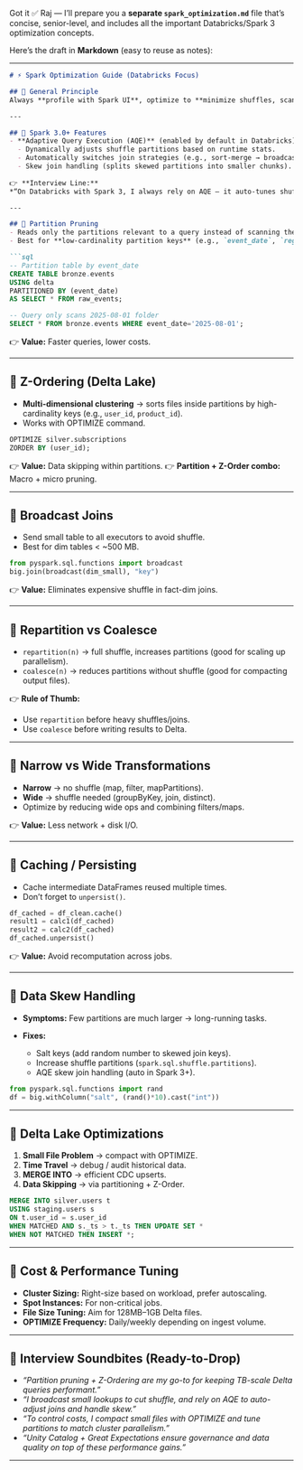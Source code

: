 Got it ✅ Raj — I’ll prepare you a **separate `spark_optimization.md`** file that’s concise, senior-level, and includes all the important Databricks/Spark 3 optimization concepts.

Here’s the draft in **Markdown** (easy to reuse as notes):

---

````markdown
# ⚡ Spark Optimization Guide (Databricks Focus)

## 🔹 General Principle
Always **profile with Spark UI**, optimize to **minimize shuffles, scans, and skew**, and use **Databricks/Delta features** like OPTIMIZE, Z-Order, and caching smartly.

---

## 🚀 Spark 3.0+ Features
- **Adaptive Query Execution (AQE)** (enabled by default in Databricks):
  - Dynamically adjusts shuffle partitions based on runtime stats.
  - Automatically switches join strategies (e.g., sort-merge → broadcast if small enough).
  - Skew join handling (splits skewed partitions into smaller chunks).
  
👉 **Interview Line:**  
*“On Databricks with Spark 3, I always rely on AQE — it auto-tunes shuffle partitions, fixes skew, and optimizes joins at runtime.”*

---

## 🔹 Partition Pruning
- Reads only the partitions relevant to a query instead of scanning the full dataset.
- Best for **low-cardinality partition keys** (e.g., `event_date`, `region`).

```sql
-- Partition table by event_date
CREATE TABLE bronze.events
USING delta
PARTITIONED BY (event_date)
AS SELECT * FROM raw_events;

-- Query only scans 2025-08-01 folder
SELECT * FROM bronze.events WHERE event_date='2025-08-01';
````

👉 **Value:** Faster queries, lower costs.

---

## 🔹 Z-Ordering (Delta Lake)

* **Multi-dimensional clustering** → sorts files inside partitions by high-cardinality keys (e.g., `user_id`, `product_id`).
* Works with OPTIMIZE command.

```sql
OPTIMIZE silver.subscriptions
ZORDER BY (user_id);
```

👉 **Value:** Data skipping within partitions.
👉 **Partition + Z-Order combo:** Macro + micro pruning.

---

## 🔹 Broadcast Joins

* Send small table to all executors to avoid shuffle.
* Best for dim tables < \~500 MB.

```python
from pyspark.sql.functions import broadcast
big.join(broadcast(dim_small), "key")
```

👉 **Value:** Eliminates expensive shuffle in fact-dim joins.

---

## 🔹 Repartition vs Coalesce

* `repartition(n)` → full shuffle, increases partitions (good for scaling up parallelism).
* `coalesce(n)` → reduces partitions without shuffle (good for compacting output files).

👉 **Rule of Thumb:**

* Use `repartition` before heavy shuffles/joins.
* Use `coalesce` before writing results to Delta.

---

## 🔹 Narrow vs Wide Transformations

* **Narrow** → no shuffle (map, filter, mapPartitions).
* **Wide** → shuffle needed (groupByKey, join, distinct).
* Optimize by reducing wide ops and combining filters/maps.

👉 **Value:** Less network + disk I/O.

---

## 🔹 Caching / Persisting

* Cache intermediate DataFrames reused multiple times.
* Don’t forget to `unpersist()`.

```python
df_cached = df_clean.cache()
result1 = calc1(df_cached)
result2 = calc2(df_cached)
df_cached.unpersist()
```

👉 **Value:** Avoid recomputation across jobs.

---

## 🔹 Data Skew Handling

* **Symptoms:** Few partitions are much larger → long-running tasks.
* **Fixes:**

  * Salt keys (add random number to skewed join keys).
  * Increase shuffle partitions (`spark.sql.shuffle.partitions`).
  * AQE skew join handling (auto in Spark 3+).

```python
from pyspark.sql.functions import rand
df = big.withColumn("salt", (rand()*10).cast("int"))
```

---

## 🔹 Delta Lake Optimizations

1. **Small File Problem** → compact with OPTIMIZE.
2. **Time Travel** → debug / audit historical data.
3. **MERGE INTO** → efficient CDC upserts.
4. **Data Skipping** → via partitioning + Z-Order.

```sql
MERGE INTO silver.users t
USING staging.users s
ON t.user_id = s.user_id
WHEN MATCHED AND s._ts > t._ts THEN UPDATE SET *
WHEN NOT MATCHED THEN INSERT *;
```

---

## 🔹 Cost & Performance Tuning

* **Cluster Sizing:** Right-size based on workload, prefer autoscaling.
* **Spot Instances:** For non-critical jobs.
* **File Size Tuning:** Aim for 128MB–1GB Delta files.
* **OPTIMIZE Frequency:** Daily/weekly depending on ingest volume.

---

## 🎤 Interview Soundbites (Ready-to-Drop)

* *“Partition pruning + Z-Ordering are my go-to for keeping TB-scale Delta queries performant.”*
* *“I broadcast small lookups to cut shuffle, and rely on AQE to auto-adjust joins and handle skew.”*
* *“To control costs, I compact small files with OPTIMIZE and tune partitions to match cluster parallelism.”*
* *“Unity Catalog + Great Expectations ensure governance and data quality on top of these performance gains.”*

---